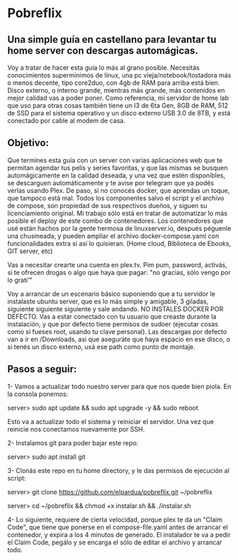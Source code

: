 # Pobreflix
## Una simple guía en castellano para levantar tu home server con descargas automágicas.

Voy a tratar de hacer esta guía lo más al grano posible. Necesitás conocimientos supermínimos de linux, una pc vieja/notebook/tostadora más o menos decente, tipo core2duo, con 4gb de RAM para arriba está bien. Disco externo, o interno grande, mientras más grande, más contenidos en mejor calidad vas a poder poner. Como referencia, mi servidor de home lab que uso para otras cosas también tiene un I3 de 6ta Gen, 8GB de RAM, 512 de SSD para el sistema operativo y un disco externo USB 3.0 de 8TB, y está conectado por cable al modem de casa.

## Objetivo:
Que termines esta guía con un server con varias aplicaciones web que te permitan agendar tus pelis y series favoritas, y que las mismas se busquen automágicamente en la calidad deseada, y una vez que estén disponibles, se descarguen automáticamente y te avise por telegram que ya podés verlas usando Plex. De paso, si no conocés docker, que aprendas un toque, que tampoco está mal. Todos los componentes salvo el script y el archivo de compose, son propiedad de sus respectivos dueños, y siguen su licenciamiento original. Mi trabajo sólo está en tratar de automatizar lo más posible el deploy de este combo de contenedores. Los contenedores que usé están hachos por la gente hermosa de linuxserver.io, después péguenle una chusmeada, y pueden ampliar el archivo docker-compose.yaml con funcionalidades extra si así lo quisieran. (Home cloud, Biblioteca de Ebooks, GIT server, etc)

Vas a necesitar crearte una cuenta en plex.tv. Pim pum, password, activás, si te ofrecen drogas o algo que haya que pagar: "no gracias, sólo vengo por lo grati'"

Voy a arrancar de un escenario básico suponiendo que a tu servidor le instalaste ubuntu server, que es lo más simple y amigable, 3 giladas, siguiente siguiente siguiente y sale andando. NO INSTALES DOCKER POR DEFECTO. Vas a estar conectado con tu usuario que creaste durante la instalación, y que por defecto tiene permisos de sudoer (ejecutar cosas como si fueses root, usando tu clave personal). Las descargas por defecto van a ir en /Downloads, asi que aseguráte que haya espacio en ese disco, o si tenés un disco externo, usá ese path como punto de montaje.

## Pasos a seguir:

1- Vamos a actualizar todo nuestro server para que nos quede bien piola. En la consola ponemos:

server> sudo apt update && sudo apt upgrade -y && sudo reboot

Esto va a actualizar todo el sistema y reiniciar el servidor. Una vez que reinicie nos conectamos nuevamente por SSH.

2- Instalamos git para poder bajar este repo:

server> sudo apt install git

3- Clonás este repo en tu home directory, y le das permisos de ejecución al script:

server> git clone https://github.com/elpardua/pobreflix.git ~/pobreflix

server> cd ~/pobreflix && chmod +x instalar.sh && ./instalar.sh

4- Lo siguiente, requiere de cierta velocidad, porque plex te da un "Claim Code", que tiene que ponerse en el compose-file.yaml antes de arrancar el contenedor, y expira a los 4 minutos de generado. El instalador te va a pedir el Claim Code, pegálo y se encarga el sólo de editar el archivo y arrancar todo.








